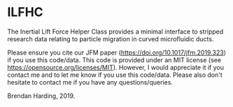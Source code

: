 # ILFHC
The Inertial Lift Force Helper Class provides a minimal interface to stripped research data relating to particle migration in curved microfluidic ducts.

Please ensure you cite our JFM paper (https://doi.org/10.1017/jfm.2019.323) if you use this code/data. 
This code is provided under an MIT license (see https://opensource.org/licenses/MIT). 
However, I would appreciate it if you contact me and to let me know if you use this code/data.
Please also don't hesitate to contact me if you have any questions/queries.

Brendan Harding, 2019.
